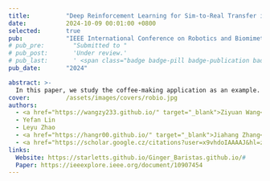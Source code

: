```yaml
---
title:          "Deep Reinforcement Learning for Sim-to-Real Transfer in a Humanoid Robot Barista"
date:           2024-10-09 00:01:00 +0800
selected:       true
pub:            "IEEE International Conference on Robotics and Biomimetics (ROBIO)"
# pub_pre:        "Submitted to "
# pub_post:       'Under review.'
# pub_last:       ' <span class="badge badge-pill badge-publication badge-success">Spotlight</span>'
pub_date:       "2024"

abstract: >-
  In this paper, we study the coffee-making application as an example. We proposed a reinforcement learning robot manipulation method with visual perception for filling-up the sim-to-real gap. We constructed a high-fidelity coffee making digital twin simulation environment.
cover:          /assets/images/covers/robio.jpg
authors:
  - <a href="https://wangzy233.github.io/" target="_blank">Ziyuan Wang</a>
  - Yefan Lin
  - Leyu Zhao
  - <a href="https://hangr00.github.io/" target="_blank">Jiahang Zhang</a>
  - <a href="https://scholar.google.cz/citations?user=x9vhdoIAAAAJ&hl=zh-CN&oi=ao" target="_blank">Xiaojun Hei</a>#
links:
  Website: https://starletts.github.io/Ginger_Baristas.github.io/#
  Paper: https://ieeexplore.ieee.org/document/10907454
---
```

